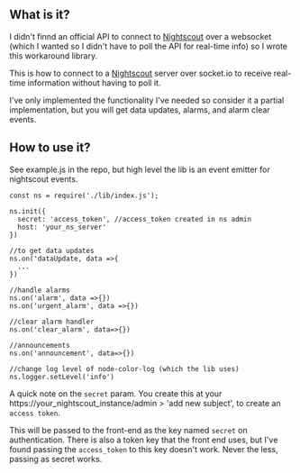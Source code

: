 ## What is it? ##
I didn't finnd an official API to connect to [Nightscout](https://github.com/nightscout) over a websocket (which I wanted so I didn't have to poll the API for real-time info) so I wrote this workaround library. 

This is how to connect to a [Nightscout](https://github.com/nightscout) server over socket.io to receive real-time information without having to poll it. 

I've only implemented the functionality I've needed so consider it a partial implementation, but you will get data updates, alarms, and alarm clear events.

## How to use it? ##
See example.js in the repo, but high level the lib is an event emitter for nightscout events. 

```
const ns = require('./lib/index.js');

ns.init({
  secret: 'access_token', //access_token created in ns admin
  host: 'your_ns_server'
})

//to get data updates
ns.on('dataUpdate, data =>{
  ...
})

//handle alarms
ns.on('alarm', data =>{})
ns.on('urgent_alarm', data =>{})

//clear alarm handler
ns.on('clear_alarm', data=>{})

//announcements
ns.on('announcement', data=>{})

//change log level of node-color-log (which the lib uses)
ns.logger.setLevel('info')

```

A quick note on the `secret` param. You create this at your https://your_nightscout_instance/admin > 'add new subject', to create an `access token`. 

This will be passed to the front-end as the key named `secret` on authentication. There is also a token key that the front end uses, but I've found passing the `access_token` to this key doesn't work. Never the less, passing as secret works. 
